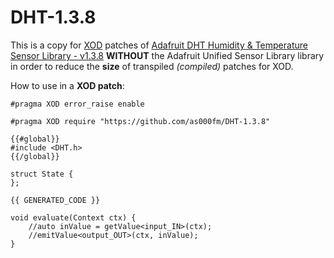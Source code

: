 # DHT-1.3.8
This is a copy for [XOD](https://xod.io/) patches of [Adafruit DHT Humidity & Temperature Sensor Library - v1.3.8](https://github.com/adafruit/DHT-sensor-library) **WITHOUT** the Adafruit Unified Sensor Library library in order to reduce the **size** of transpiled *(compiled)* patches for XOD.

How to use in a **XOD patch**:

````
#pragma XOD error_raise enable

#pragma XOD require "https://github.com/as000fm/DHT-1.3.8"

{{#global}}
#include <DHT.h>
{{/global}}

struct State {
};

{{ GENERATED_CODE }}

void evaluate(Context ctx) {
    //auto inValue = getValue<input_IN>(ctx);
    //emitValue<output_OUT>(ctx, inValue);
}
````
